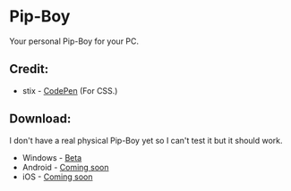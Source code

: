 # Pip-Boy
Your personal Pip-Boy for your PC.

## Credit:
* stix - [CodePen](https://codepen.io/stix/) (For CSS.)

## Download:
I don't have a real physical Pip-Boy yet so I can't test it but it should work.
* Windows - [Beta](https://github.com/Nightlyy/Pipboy/archive/master.zip)
* Android - [Coming soon](#)
* iOS - [Coming soon](#)
